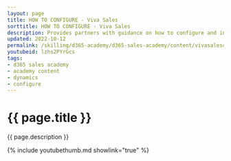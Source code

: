 ```yaml
---
layout: page
title: HOW TO CONFIGURE - Viva Sales
sorttitle: HOW TO CONFIGURE - Viva Sales
description: Provides partners with guidance on how to configure and integrate Viva Sales, Dynamics 365 Sales, Microsoft Outlook and Microsoft Teams.
updated: 2022-10-12
permalink: /skilling/d365-academy/d365-sales-academy/content/vivasalesconfigure
youtubeid: lzhs2PYrGcs
tags: 
- d365 sales academy
- academy content
- dynamics
- configure
---
```


# {{ page.title }}

{{ page.description }}

{% include youtubethumb.md showlink="true" %}